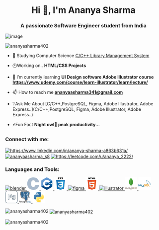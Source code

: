 <h1 align="center">Hi 👋, I'm Ananya Sharma</h1>
<h3 align="center">A passionate Software Engineer student from India</h3>

![image](https://github.com/user-attachments/assets/eb6b19eb-5033-48aa-8eb5-c8b1385116e3)

<p align="left"> <img src="https://komarev.com/ghpvc/?username=ananyasharma402&label=Profile%20views&color=0e75b6&style=flat" alt="ananyasharma402" /> </p>

- 🔭 Studying Computer Science [C/C++ Library Management System]("C:\Users\Home\Downloads\main.c")

- 🕐Working on.. **HTML/CSS Projects**

- 🌱 I’m currently learning **UI Design software Adobe Illustrator course https://www.udemy.com/course/learn-illustrator/learn/lecture/**

- 📫 How to reach me **ananyaasharma341@gmail.com**

- ❔Ask Me About [C/C++,PostgreSQL, Figma, Adobe Illustrator, Adobe Express..](C/C++,PostgreSQL, Figma, Adobe Illustrator, Adobe Express..)

- ⚡Fun Fact **Night owl🦉 peak productivity...**

<h3 align="left">Connect with me:</h3>
<p align="left">
<a href="https://linkedin.com/in/https://www.linkedin.com/in/ananya-sharma-a863b631a/" target="blank"><img align="center" src="https://raw.githubusercontent.com/rahuldkjain/github-profile-readme-generator/master/src/images/icons/Social/linked-in-alt.svg" alt="https://www.linkedin.com/in/ananya-sharma-a863b631a/" height="30" width="40" /></a>
<a href="https://instagram.com/ananyaasharma_s8" target="blank"><img align="center" src="https://raw.githubusercontent.com/rahuldkjain/github-profile-readme-generator/master/src/images/icons/Social/instagram.svg" alt="ananyaasharma_s8" height="30" width="40" /></a>
<a href="https://www.leetcode.com/https://leetcode.com/u/ananya_2222/" target="blank"><img align="center" src="https://raw.githubusercontent.com/rahuldkjain/github-profile-readme-generator/master/src/images/icons/Social/leet-code.svg" alt="https://leetcode.com/u/ananya_2222/" height="30" width="40" /></a>
</p>

<h3 align="left">Languages and Tools:</h3>
<p align="left"> <a href="https://www.blender.org/" target="_blank" rel="noreferrer"> <img src="https://download.blender.org/branding/community/blender_community_badge_white.svg" alt="blender" width="40" height="40"/> </a> <a href="https://www.cprogramming.com/" target="_blank" rel="noreferrer"> <img src="https://raw.githubusercontent.com/devicons/devicon/master/icons/c/c-original.svg" alt="c" width="40" height="40"/> </a> <a href="https://www.w3schools.com/cpp/" target="_blank" rel="noreferrer"> <img src="https://raw.githubusercontent.com/devicons/devicon/master/icons/cplusplus/cplusplus-original.svg" alt="cplusplus" width="40" height="40"/> </a> <a href="https://www.w3schools.com/css/" target="_blank" rel="noreferrer"> <img src="https://raw.githubusercontent.com/devicons/devicon/master/icons/css3/css3-original-wordmark.svg" alt="css3" width="40" height="40"/> </a> <a href="https://www.figma.com/" target="_blank" rel="noreferrer"> <img src="https://www.vectorlogo.zone/logos/figma/figma-icon.svg" alt="figma" width="40" height="40"/> </a> <a href="https://www.w3.org/html/" target="_blank" rel="noreferrer"> <img src="https://raw.githubusercontent.com/devicons/devicon/master/icons/html5/html5-original-wordmark.svg" alt="html5" width="40" height="40"/> </a> <a href="https://www.adobe.com/in/products/illustrator.html" target="_blank" rel="noreferrer"> <img src="https://www.vectorlogo.zone/logos/adobe_illustrator/adobe_illustrator-icon.svg" alt="illustrator" width="40" height="40"/> </a> <a href="https://www.mongodb.com/" target="_blank" rel="noreferrer"> <img src="https://raw.githubusercontent.com/devicons/devicon/master/icons/mongodb/mongodb-original-wordmark.svg" alt="mongodb" width="40" height="40"/> </a> <a href="https://www.mysql.com/" target="_blank" rel="noreferrer"> <img src="https://raw.githubusercontent.com/devicons/devicon/master/icons/mysql/mysql-original-wordmark.svg" alt="mysql" width="40" height="40"/> </a> <a href="https://www.photoshop.com/en" target="_blank" rel="noreferrer"> <img src="https://raw.githubusercontent.com/devicons/devicon/master/icons/photoshop/photoshop-line.svg" alt="photoshop" width="40" height="40"/> </a> <a href="https://www.postgresql.org" target="_blank" rel="noreferrer"> <img src="https://raw.githubusercontent.com/devicons/devicon/master/icons/postgresql/postgresql-original-wordmark.svg" alt="postgresql" width="40" height="40"/> </a> <a href="https://www.python.org" target="_blank" rel="noreferrer"> <img src="https://raw.githubusercontent.com/devicons/devicon/master/icons/python/python-original.svg" alt="python" width="40" height="40"/> </a> </p>

<p><img align="left" src="https://github-readme-stats.vercel.app/api/top-langs?username=ananyasharma402&show_icons=true&locale=en&layout=compact" alt="ananyasharma402" /></p>

<p>&nbsp;<img align="center" src="https://github-readme-stats.vercel.app/api?username=ananyasharma402&show_icons=true&locale=en" alt="ananyasharma402" /></p>

<p><img align="center" src="https://github-readme-streak-stats.herokuapp.com/?user=ananyasharma402&" alt="ananyasharma402" /></p>

